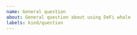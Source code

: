```yaml
---
name: General question
about: General question about using DeFi whale
labels: kind/question
---
```


<!--
If the matter is security related, please disclose it privately via security@defichain.com
-->

